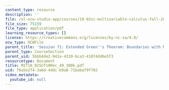 ```yaml
---
content_type: resource
description: ''
file: /ol-ocw-studio-app/courses/18-02sc-multivariable-calculus-fall-2010/76a5e2f43a6d4ddcb9a871babaf9f702_MIT18_02SCF10Rec_49_300k.pdf
file_size: 75159
file_type: application/pdf
learning_resource_types: []
license: https://creativecommons.org/licenses/by-nc-sa/4.0/
ocw_type: OCWFile
parent_title: 'Session 71: Extended Green''s Theorem: Boundaries with Multiple Pieces'
parent_type: CourseSection
parent_uid: 5bbb4de2-941a-4319-bca3-41074dd6e5f3
resourcetype: Document
title: MIT18_02SCF10Rec_49_300k.pdf
uid: 76a5e2f4-3a6d-4ddc-b9a8-71babaf9f702
video_metadata:
  youtube_id: null
---
```

